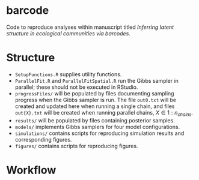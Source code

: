 # barcode

Code to reproduce analyses within manuscript titled *Inferring latent structure in ecological communities via barcodes*.

# Structure

- `SetupFunctions.R` supplies utility functions.
- `ParallelFit.R` and `ParallelFitSpatial.R` run the Gibbs sampler in parallel; these should not be executed in RStudio. 
- `progressFiles/` will be populated by files documenting sampling progress when the Gibbs sampler is run. The file `out0.txt` will be created and updated here when running a single chain, and files `out{X}.txt` will be created when running parallel chains, $X\in1:n_{chains}$.
- `results/` will be populated by files containing posterior samples.
- `models/` implements Gibbs samplers for four model configurations.
- `simulations/` contains scripts for reproducing simulation results and corresponding figures.
- `figures/` contains scripts for reproducing figures.

# Workflow

